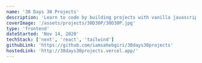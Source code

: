 ```yaml
---
name: '30 Days 30 Projects'
description: 'Learn to code by building projects with vanilla javascript.'
coverImage: '/assets/projects/30D30P/30D30P.jpg'
type: 'frontend'
dateStarted: 'Nov 14, 2020'
techStack: ['next', 'react', 'tailwind']
githubLink: 'https://github.com/iamsahebgiri/30days30projects'
hostedLink: 'http://30days30projects.vercel.app/'
---
```

